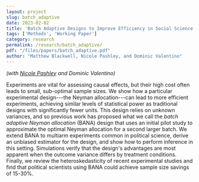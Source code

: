 ```yaml
---
layout: project
slug: batch_adaptive
date: 2023-02-02
title: 'Batch Adaptive Designs to Improve Efficiency in Social Science Experiments'
tags: ['Methods', 'Working Paper']
category: research
permalink: /research/batch_adaptive/
pdf: "/files/papers/batch_adaptive.pdf"
author: "Matthew Blackwell, Nicole Pashley, and Dominic Valentino"
---
```


*(with [Nicole Pashley][] and Dominic Valentino)*

Experiments are vital for assessing causal effects, but their high cost often leads to small, sub-optimal sample sizes. We show how a particular experimental design---the Neyman allocation---can lead to more efficient experiments, achieving similar levels of statistical power as traditional designs with significantly fewer units. This design relies on unknown variances, and so previous work has proposed what we call the *batch adaptive Neyman allocation* (BANA) design that uses an initial pilot study to approximate the optimal Neyman allocation for a second larger batch. We extend BANA to  multiarm experiments common in political science, derive an unbiased estimator for the design, and show how to perform inference in this setting. Simulations verify that the design's advantages are most apparent when the outcome variance differs by treatment conditions. Finally, we review the heteroskedasticity of recent experimental studies and find that political scientists using BANA could achieve sample size savings of 15-30%.


[Nicole Pashley]: https://sites.google.com/view/npashley/
